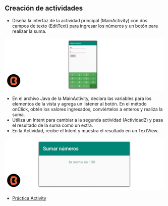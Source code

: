 ## Creación de actividades
- Diseña la interfaz de la actividad principal (MainActivity) con dos campos de texto (EditText) para ingresar los números y un botón para realizar la suma.

![Activity](img/01.png)
- En el archivo Java de la MainActivity, declara las variables para los elementos de la vista y agrega un listener al botón. En el método onClick, obtén los valores ingresados, conviértelos a enteros y realiza la suma.
- Utiliza un Intent para cambiar a la segunda actividad (Actividad2) y pasa el resultado de la suma como un extra.
- En la Actividad, recibe el Intent y muestra el resultado en un TextView.

![Activity](img/02.png)


- [Práctica Activity](practica)